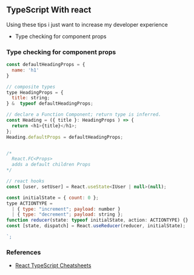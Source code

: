 ## TypeScript With react
Using these tips i just want to increase my developer experience

- Type checking for component props

### Type checking for component props 
```javascript
const defaultHeadingProps = {
  name: 'h1'
}

// composite types
type HeadingProps = {
  title: string;
} &  typeof defaultHeadingProps;

// declare a Function Component; return type is inferred.
const Heading = ({ title }: HeadingProps ) => {
  return <h1>{title}</h1>;
};
Heading.defaultProps = defaultHeadingProps;


/*
  React.FC<Props>
  adds a default children Props
*/

// react hooks
const [user, setUser] = React.useState<IUser | null>(null);

const initialState = { count: 0 };
type ACTIONTYPE =
  | { type: "increment"; payload: number }
  | { type: "decrement"; payload: string };
function reducer(state: typeof initialState, action: ACTIONTYPE) {}
const [state, dispatch] = React.useReducer(reducer, initialState);

`;
```

### References
- [React TypeScript Cheatsheets](https://react-typescript-cheatsheet.netlify.app/)
